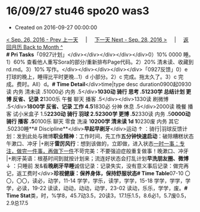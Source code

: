 # 16/09/27 stu46 spo20 was3

* Created on 2016-09-27 00:00:00

[&lt; Sep. 26, 2016 - Prev 上一天](d26.md)     \|     [下一天 Next - Sep. 28, 2016 &gt;](d28.md)     \|     [返回月历 Back to Month ^](index.md)   
**\# Pri Tasks**「0927计划」&lt;/div&gt;&lt;/div&gt;&lt;/div&gt;&lt;/div&gt;&lt;/div&gt;0）10% 0000 睡。1）60% 查看他人重写Sora的部分/重新排布Page代码。2）20% 清未读、收藏到 rd.md。3）10% 写作。&lt;/div&gt;&lt;/div&gt;&lt;/div&gt;&lt;/div&gt;&lt;/div&gt;「0927反馈」0）e 打球的晚上，睡得比平时更晚…1）d 小部分。2）c 完成。拖太久了。3）c 完成。费时。All）d。**\# Time Detail**&lt;/div&gt;time\|type desc duration0900起0930读 内务 清未读 .51000必 内务 .5&lt;/div&gt;**1030动 骑行 思考 .51230学 总结计划 更博 反省、记录 2**1300乐 午餐 聊天 播客 .5&lt;/div&gt;&lt;/div&gt;1330读 刷微博 .5&lt;/div&gt;**1800学 反省、记录 工作 4.5**1830必 分神 休息 .5&lt;/div&gt;2000读 晚餐 播客 试小米盒子 1.5**2230动 骑行 羽球 2.52300学 更博 .5**2330读 内务 .5**0000动 骑行 播客 .5**0100乐 聊天 零食 洗澡 1**0200学 清未读 1d 1**0230废 内务 其它 .50230睡**\# Discipline**&lt;/div&gt;**早起早刷牙**&lt;/div&gt;运动 ↑ ：骑行\|羽球反馈计划：发到此处与微博**职业精神**：工作时间，先工作**五分钟快速启动**：破除糟糕状态午漱口、冲牙 \|+刷牙**雷厉风行**：想到该做的，立即做，进入状态[一时一事：专注，做完一件事，再做下一件](d27.md)不苛完美：不要强迫症般重复做事！晚漱口、冲牙 \|+刷牙英语：根基时间到就按计划来；流连好状态会打乱计划**早洗朋友圈、微博** ↓ ：只睡前 发&看**晚刷牙早睡**诚信记录：记录失实，没有意义事后记录：做完再记，返工费时&lt;/div&gt;**珍视健康：保养身体，保持舒服状态\# Time Table**07-10 〇〇，〇〇，读必，动学，11-14 学学，学乐，读学，学学，15-18 学学，学学，学学，必读，19-22 读读，动动，动动，动学，23-02 读动，乐乐，学学，废。**\# Time Stat**类，时，%学8，45.7动3.5，20读3，17.1乐1.5，8.6必1，5.7废0.5，2.9总17.5


